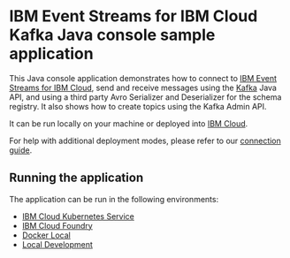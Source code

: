 # IBM Event Streams for IBM Cloud Kafka Java console sample application
This Java console application demonstrates how to connect to [IBM Event Streams for IBM Cloud](https://cloud.ibm.com/docs/services/EventStreams?topic=eventstreams-getting_started), send and receive messages using the [Kafka](https://kafka.apache.org) Java API, and using a third party Avro Serializer and Deserializer for the schema registry. It also shows how to create topics using the Kafka Admin API.

It can be run locally on your machine or deployed into [IBM Cloud](https://cloud.ibm.com/).

For help with additional deployment modes, please refer to our [connection guide](https://cloud.ibm.com/docs/services/EventStreams?topic=eventstreams-connecting#connecting).

## Running the application

The application can be run in the following environments:

* [IBM Cloud Kubernetes Service](./docs/Kubernetes_Service.md) 
* [IBM Cloud Foundry](./docs/Cloud_Foundry.md)
* [Docker Local](./docs/Docker_Local.md)
* [Local Development](./docs/Local.md)

